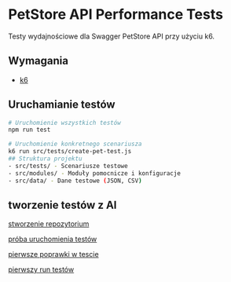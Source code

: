 # PetStore API Performance Tests

Testy wydajnościowe dla Swagger PetStore API przy użyciu k6.

## Wymagania

- [k6](https://k6.io/docs/getting-started/installation/)

## Uruchamianie testów

```bash
# Uruchomienie wszystkich testów
npm run test

# Uruchomienie konkretnego scenariusza
k6 run src/tests/create-pet-test.js
## Struktura projektu
- src/tests/ - Scenariusze testowe
- src/modules/ - Moduły pomocnicze i konfiguracje
- src/data/ - Dane testowe (JSON, CSV)
```

## tworzenie testów z AI


[stworzenie repozytorium](docs/00_create_repo.md)

[próba uruchomienia testów](docs/00_run_tests.md)

[pierwsze poprawki w tescie](docs/01_fix_tests.md)

[pierwszy run testów](docs/01_run_tests.md)

